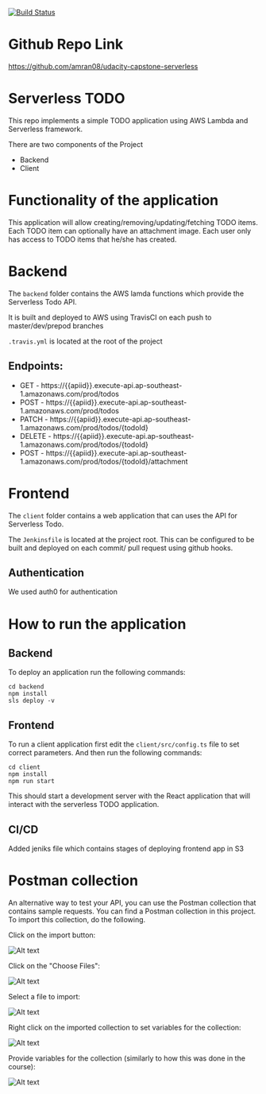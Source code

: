 [![Build Status](https://travis-ci.org/amran08/udacity-capstone-serverless.svg?branch=master)](https://travis-ci.org/amran08/udacity-capstone-serverless)

# Github Repo Link
https://github.com/amran08/udacity-capstone-serverless

# Serverless TODO

This repo implements a simple TODO application using AWS Lambda and Serverless framework.

There are two components of the Project
 - Backend 
 - Client 

# Functionality of the application

This application will allow creating/removing/updating/fetching TODO items. Each TODO item can optionally have an attachment image. Each user only has access to TODO items that he/she has created.

# Backend
The `backend` folder contains the AWS lamda functions which provide the Serverless Todo API. 

It is built and deployed to AWS using TravisCI on each push to master/dev/prepod branches

`.travis.yml` is located at the root of the project

## Endpoints:
  * GET - https://{{apiid}}.execute-api.ap-southeast-1.amazonaws.com/prod/todos
  * POST - https://{{apiid}}.execute-api.ap-southeast-1.amazonaws.com/prod/todos
  * PATCH - https://{{apiid}}.execute-api.ap-southeast-1.amazonaws.com/prod/todos/{todoId}
  * DELETE - https://{{apiid}}.execute-api.ap-southeast-1.amazonaws.com/prod/todos/{todoId}
  * POST - https://{{apiid}}.execute-api.ap-southeast-1.amazonaws.com/prod/todos/{todoId}/attachment

# Frontend

The `client` folder contains a web application that can uses the API for Serverless Todo.

The `Jenkinsfile` is located at the project root. 
This can be configured to be built and deployed on each commit/ pull request using github hooks.

## Authentication

We used auth0 for authentication

# How to run the application

## Backend

To deploy an application run the following commands:

```
cd backend
npm install
sls deploy -v
```

## Frontend

To run a client application first edit the `client/src/config.ts` file to set correct parameters. And then run the following commands:

```
cd client
npm install
npm run start
```

This should start a development server with the React application that will interact with the serverless TODO application.


## CI/CD 

Added jeniks file which contains stages of deploying frontend app in S3

# Postman collection

An alternative way to test your API, you can use the Postman collection that contains sample requests. You can find a Postman collection in this project. To import this collection, do the following.

Click on the import button:

![Alt text](images/import-collection-1.png?raw=true "Image 1")


Click on the "Choose Files":

![Alt text](images/import-collection-2.png?raw=true "Image 2")


Select a file to import:

![Alt text](images/import-collection-3.png?raw=true "Image 3")


Right click on the imported collection to set variables for the collection:

![Alt text](images/import-collection-4.png?raw=true "Image 4")

Provide variables for the collection (similarly to how this was done in the course):

![Alt text](images/import-collection-5.png?raw=true "Image 5")
